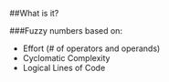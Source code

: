 ##What is it?

###Fuzzy numbers based on:
* Effort (# of operators and operands)
* Cyclomatic Complexity
* Logical Lines of Code
